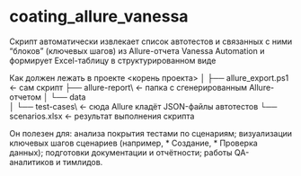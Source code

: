 # coating_allure_vanessa
Скрипт автоматически извлекает список автотестов и связанных с ними “блоков” (ключевых шагов) из Allure-отчета Vanessa Automation и формирует Excel-таблицу в структурированном виде

Как должен лежать в проекте
<корень проекта>
│
├── allure_export.ps1        ← сам скрипт
├── allure-report\           ← папка с сгенерированным Allure-отчетом
│   └── data\
│       └── test-cases\      ← сюда Allure кладёт JSON-файлы автотестов
└── scenarios.xlsx           ← результат выполнения скрипта


Он полезен для:
анализа покрытия тестами по сценариям;
визуализации ключевых шагов сценариев (например, * Создание, * Проверка данных);
подготовки документации и отчётности;
работы QA-аналитиков и тимлидов.
